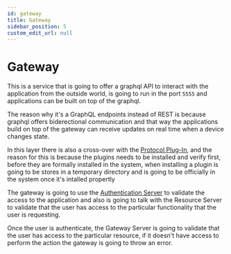 ```yaml
---
id: gateway
title: Gateway
sidebar_position: 5
custom_edit_url: null
---
```


# Gateway

This is a service that is going to offer a graphql API to interact with the application from the outside world, is going to run in the port `5555` and applications can be built on top of the graphql.

The reason why it's a GraphQL endpoints instead of REST is because graphql offers biderectional communication and that way the applications build on top of the gateway can receive updates on real time when a device changes state.

In this layer there is also a cross-over with the [Protocol Plug-In](/docs/architecture/djinn-board/architecture/platform#protocol-plug-in), and the reason for this is because the plugins needs to be installed and verify first, before they are formally installed in the system, when installing a plugin is going to be stores in a temporary directory and is going to be officially in the system once it's intalled propertly

The gateway is going to use the [Authentication Server](/docs/architecture/djinn-board/architecture/authentication-server) to validate the access to the application and also is going to talk with the Resource Server to validate that the user has access to the particular functionality that the user is requesting.

Once the user is authenticate, the Gateway Server is going to validate that the user has access to the particular resource, if it doesn't have access to perform the action the gateway is going to throw an error.
